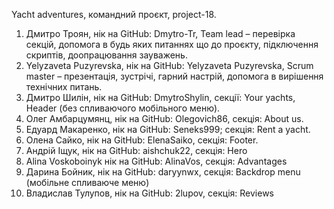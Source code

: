 Yacht adventures, командний проєкт, project-18.

1. Дмитро Троян, нік на GitHub: Dmytro-Tr, Team lead – перевірка секцій,
   допомога в будь яких питаннях що до проєкту, підключення скриптів,
   доопрацювання зауважень.
2. Yelyzaveta Puzyrevska, нік на GitHub: Yelyzaveta Puzyrevska, Scrum master –
   презентація, зустрічі, гарний настрій, допомога в вирішення технічних питань.
3. Дмитро Шилін, нік на GitHub: DmytroShylin, секції: Your yachts, Header (без
   спливаючого мобільного меню).
4. Олег Амбарцумянц, нік на GitHub: Olegovich86, секція: About us.
5. Едуард Макаренко, нік на GitHub: Seneks999; секція: Rent a yacht.
6. Олена Сайко, нік на GitHub: ElenaSaiko, секція: Footer.
7. Андрій Іщук, нік на GitHub: aishchuk22, секція: Hero
8. Alina Voskoboinyk нік на GitHub: AlinaVos, секція: Advantages
9. Дарина Бойник, нік на GitHub: daryynwx, секція: Backdrop menu (мобільне
   спливаюче меню)
10. Владислав Тулупов, нік на GitHub: 2lupov, секція: Reviews
